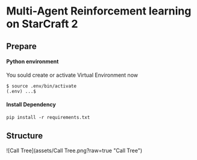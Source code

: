 # Multi-Agent Reinforcement learning on StarCraft 2 

## Prepare

#### Python environment
You sould create or activate Virtual Environment now
```
$ source .env/bin/activate
(.env) ...$ 
```
#### Install Dependency
```
pip install -r requirements.txt
```

## Structure
![Call Tree](assets/Call Tree.png?raw=true "Call Tree")

